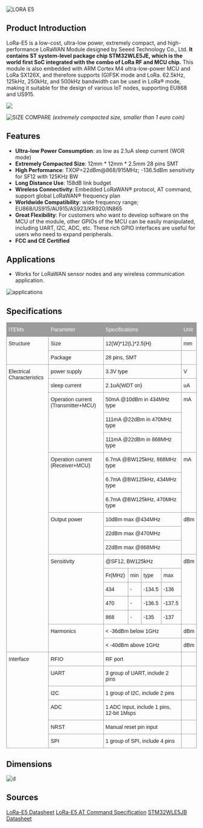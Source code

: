 ![LORA E5](https://files.seeedstudio.com/products/317990687/image/lora-e5_Preview-07.png)

## Product Introduction
LoRa-E5 is a low-cost, ultra-low power, extremely compact, and high-performance LoRaWAN Module designed by Seeed Technology Co., Ltd. **It contains ST system-level package chip STM32WLE5JE, which is the world first SoC integrated with the combo of LoRa RF and MCU chip.** This module is also embedded with ARM Cortex M4 ultra-low-power MCU and LoRa SX126X, and therefore supports (G)FSK mode and LoRa. 62.5kHz, 125kHz, 250kHz, and 500kHz bandwidth can be used in LoRa® mode, making it suitable for the design of various IoT nodes, supporting EU868 and US915.

[![](https://files.seeedstudio.com/wiki/Seeed-WiKi/docs/images/300px-Get_One_Now_Banner-ragular.png)](https://www.seeedstudio.com/LoRa-E5-Wireless-Module-p-4745.html)

![SIZE COMPARE](https://files.seeedstudio.com/products/317990687/image/3111605248180_.pic.jpg)
*(extremely compacted size, smaller than 1 euro coin)*

## Features
* **Ultra-low Power Consumption**: as low as 2.1uA sleep current (WOR mode)
* **Extremely Compacted Size**: 12mm * 12mm * 2.5mm 28 pins SMT
* **High Performance**: TXOP=22dBm@868/915MHz; -136.5dBm sensitivity for SF12 with 125KHz BW
* **Long Distance Use**: 158dB link budget
* **Wireless Connectivity**: Embedded LoRaWAN® protocol, AT command, support global LoRaWAN® frequency plan
* **Worldwide Compatibility**: wide frequency range; EU868/US915/AU915/AS923/KR920/IN865
* **Great Flexibility**: For customers who want to develop software on the MCU of the module, other GPIOs of the MCU can be easily manipulated, including UART, I2C, ADC, etc. These rich GPIO interfaces are useful for users who need to expand peripherals.
* **FCC and CE Certified**

## Applications
* Works for LoRaWAN sensor nodes and any wireless communication application.

![applications](https://files.seeedstudio.com/products/317990687/image/application.png)

## Specifications
<style type="text/css">
.tg  {border-collapse:collapse;border-spacing:0;}
.tg td{border-color:black;border-style:solid;border-width:1px;font-family:Arial, sans-serif;font-size:14px;
  overflow:hidden;padding:10px 5px;word-break:normal;}
.tg th{border-color:black;border-style:solid;border-width:1px;font-family:Arial, sans-serif;font-size:14px;
  font-weight:normal;overflow:hidden;padding:10px 5px;word-break:normal;}
.tg .tg-2fdn{border-color:#9b9b9b;text-align:left;vertical-align:top}
.tg .tg-e2cz{background-color:#9b9b9b;border-color:#9b9b9b;color:#ffffff;text-align:left;vertical-align:top}
</style>
<table class="tg">
<thead>
  <tr>
    <th class="tg-e2cz">ITEMs</th>
    <th class="tg-e2cz">Parameter</th>
    <th class="tg-e2cz" colspan="4">Specifications</th>
    <th class="tg-e2cz">Unit</th>
  </tr>
</thead>
<tbody>
  <tr>
    <td class="tg-2fdn" rowspan="2">Structure</td>
    <td class="tg-2fdn">Size</td>
    <td class="tg-2fdn" colspan="4">12(W)*12(L)*2.5(H)</td>
    <td class="tg-2fdn">mm</td>
  </tr>
  <tr>
    <td class="tg-2fdn">Package</td>
    <td class="tg-2fdn" colspan="4">28 pins, SMT</td>
    <td class="tg-2fdn"></td>
  </tr>
  <tr>
    <td class="tg-2fdn" rowspan="18">Electrical Characteristics</td>
    <td class="tg-2fdn">power supply</td>
    <td class="tg-2fdn" colspan="4">3.3V type</td>
    <td class="tg-2fdn">V</td>
  </tr>
  <tr>
    <td class="tg-2fdn">sleep current</td>
    <td class="tg-2fdn" colspan="4">2.1uA(WDT on)</td>
    <td class="tg-2fdn">uA</td>
  </tr>
  <tr>
    <td class="tg-2fdn" rowspan="3">Operation current (Transmitter+MCU)</td>
    <td class="tg-2fdn" colspan="4">50mA @10dBm in 434MHz type</td>
    <td class="tg-2fdn" rowspan="3">mA</td>
  </tr>
  <tr>
    <td class="tg-2fdn" colspan="4"><span style="font-weight:400;font-style:normal">111mA @22dBm in 470MHz type</span></td>
  </tr>
  <tr>
    <td class="tg-2fdn" colspan="4"><span style="font-weight:400;font-style:normal">111mA @22dBm in 868MHz type</span></td>
  </tr>
  <tr>
    <td class="tg-2fdn" rowspan="3">Operation current (Receiver+MCU)</td>
    <td class="tg-2fdn" colspan="4">6.7mA @BW125kHz, 868MHz type</td>
    <td class="tg-2fdn" rowspan="3">mA</td>
  </tr>
  <tr>
    <td class="tg-2fdn" colspan="4"><span style="font-weight:400;font-style:normal">6.7mA @BW125kHz, 434MHz type</span></td>
  </tr>
  <tr>
    <td class="tg-2fdn" colspan="4"><span style="font-weight:400;font-style:normal">6.7mA @BW125kHz, 470MHz type</span></td>
  </tr>
  <tr>
    <td class="tg-2fdn" rowspan="3">Output power</td>
    <td class="tg-2fdn" colspan="4">10dBm max @434MHz</td>
    <td class="tg-2fdn" rowspan="3">dBm</td>
  </tr>
  <tr>
    <td class="tg-2fdn" colspan="4">22dBm max @470MHz</td>
  </tr>
  <tr>
    <td class="tg-2fdn" colspan="4">22dBm max @868MHz</td>
  </tr>
  <tr>
    <td class="tg-2fdn" rowspan="5">Sensitivity</td>
    <td class="tg-2fdn" colspan="4">@SF12, BW125kHz</td>
    <td class="tg-2fdn" rowspan="5">dBm</td>
  </tr>
  <tr>
    <td class="tg-2fdn">Fr(MHz)</td>
    <td class="tg-2fdn">min</td>
    <td class="tg-2fdn">type</td>
    <td class="tg-2fdn">max</td>
  </tr>
  <tr>
    <td class="tg-2fdn">434</td>
    <td class="tg-2fdn">-</td>
    <td class="tg-2fdn">-134.5</td>
    <td class="tg-2fdn">-136</td>
  </tr>
  <tr>
    <td class="tg-2fdn">470</td>
    <td class="tg-2fdn">-</td>
    <td class="tg-2fdn">-136.5</td>
    <td class="tg-2fdn">-137.5</td>
  </tr>
  <tr>
    <td class="tg-2fdn">868</td>
    <td class="tg-2fdn">-</td>
    <td class="tg-2fdn">-135</td>
    <td class="tg-2fdn">-137</td>
  </tr>
  <tr>
    <td class="tg-2fdn" rowspan="2">Harmonics</td>
    <td class="tg-2fdn" colspan="4"><span style="font-weight:400;font-style:normal">&lt; -36dBm below 1GHz</span></td>
    <td class="tg-2fdn">dBm</td>
  </tr>
  <tr>
    <td class="tg-2fdn" colspan="4"><span style="font-weight:400;font-style:normal">&lt; -40dBm above 1GHz</span></td>
    <td class="tg-2fdn">dBm</td>
  </tr>
  <tr>
    <td class="tg-2fdn" rowspan="6">Interface </td>
    <td class="tg-2fdn">RFIO</td>
    <td class="tg-2fdn" colspan="4">RF port</td>
    <td class="tg-2fdn"></td>
  </tr>
  <tr>
    <td class="tg-2fdn">UART</td>
    <td class="tg-2fdn" colspan="4">3 group of UART, include 2 pins</td>
    <td class="tg-2fdn"></td>
  </tr>
  <tr>
    <td class="tg-2fdn">I2C</td>
    <td class="tg-2fdn" colspan="4">1 group of I2C, include 2 pins</td>
    <td class="tg-2fdn"></td>
  </tr>
  <tr>
    <td class="tg-2fdn">ADC</td>
    <td class="tg-2fdn" colspan="4">1 ADC Input, include 1 pins, 12-bit 1Msps</td>
    <td class="tg-2fdn"></td>
  </tr>
  <tr>
    <td class="tg-2fdn">NRST</td>
    <td class="tg-2fdn" colspan="4">Manual reset pin input</td>
    <td class="tg-2fdn"></td>
  </tr>
  <tr>
    <td class="tg-2fdn">SPI</td>
    <td class="tg-2fdn" colspan="4">1 group of SPI, include 4 pins</td>
    <td class="tg-2fdn"></td>
  </tr>
</tbody>
</table>

## Dimensions

![d](https://files.seeedstudio.com/products/317990687/image/lora-e5_Size-08.png)

## Sources

[LoRa-E5 Datasheet](https://files.seeedstudio.com/products/317990687/res/LoRa-E5%20module%20datasheet_V1.0.pdf)
[LoRa-E5 AT Command Specification](https://files.seeedstudio.com/products/317990687/res/LoRa-E5%20AT%20Command%20Specification_V1.0%20.pdf)
[STM32WLE5JB Datasheet](https://files.seeedstudio.com/products/317990687/res/stm32wle5jb%20datasheet.pdf)